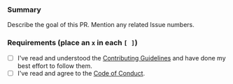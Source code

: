 ###  Summary

Describe the goal of this PR. Mention any related Issue numbers.

### Requirements (place an `x` in each `[ ]`)

* [ ] I've read and understood the [Contributing Guidelines](/blob/main/.github/contributing.md) and have done my best effort to follow them.
* [ ] I've read and agree to the [Code of Conduct](https://slackhq.github.io/code-of-conduct).
